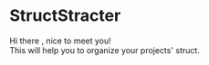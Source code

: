 # StructStracter
Hi there , nice to meet you!  
This will help you to organize your projects' struct.
